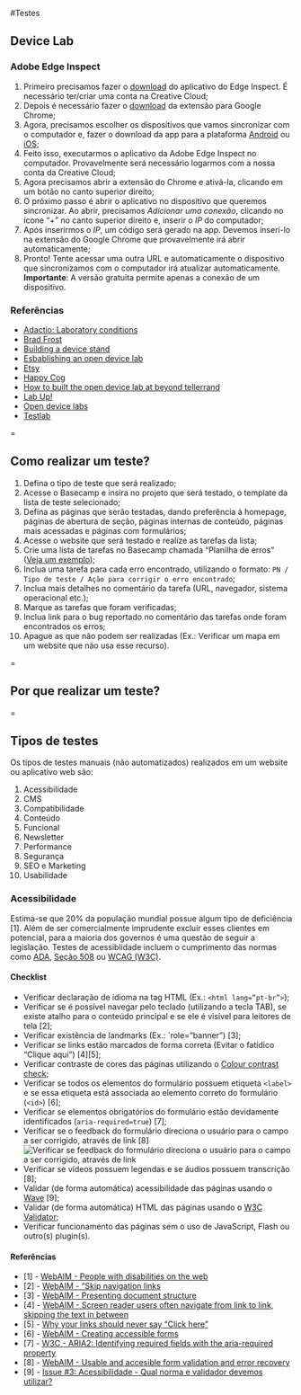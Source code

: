 #Testes

## Device Lab

### Adobe Edge Inspect
1. Primeiro precisamos fazer o [download](https://creative.adobe.com/inspect) do aplicativo do Edge Inspect. É necessário ter/criar uma conta na Creative Cloud;
2. Depois é necessário fazer o [download](https://chrome.google.com/webstore/detail/adobe-edge-inspect-cc/ijoeapleklopieoejahbpdnhkjjgddem) da extensão para Google Chrome;
3. Agora, precisamos escolher os dispositivos que vamos sincronizar com o computador e, fazer o download da app para a plataforma [Android](https://play.google.com/store/apps/details?id=com.adobe.shadow.android&hl=pt_BR) ou [iOS](https://itunes.apple.com/br/app/adobe-edge-inspect/id498621426?mt=8);
4. Feito isso, executarmos o aplicativo da Adobe Edge Inspect no computador. Provavelmente será necessário logarmos com a nossa conta da Creative Cloud;
5. Agora precisamos abrir a extensão do Chrome e ativá-la, clicando em um botão no canto superior direito;
6. O próximo passo é abrir o aplicativo no dispositivo que queremos sincronizar. Ao abrir, precisamos _Adicionar uma conexão_, clicando no ícone “+” no canto superior direito e, inserir o _IP_ do computador;
7. Após inserirmos o _IP_, um código será gerado na app. Devemos inserí-lo na extensão do Google Chrome que provavelmente irá abrir automaticamente;
8. Pronto! Tente acessar uma outra URL e automaticamente o dispositivo que sincronizamos com o computador irá atualizar automaticamente.
**Importante**: A versão gratuita permite apenas a conexão de um dispositivo.

### Referências
* [Adactio: Laboratory conditions](http://adactio.com/journal/5661/)
* [Brad Frost](http://bradfrostweb.com/blog/mobile/test-on-real-mobile-devices-without-breaking-the-bank/)
* [Building a device stand](http://viljamis.com/blog/2012/building-a-device-stand/)
* [Esbablishing an open device lab](http://mobile.smashingmagazine.com/2012/09/24/establishing-an-open-device-lab/)
* [Etsy](http://codeascraft.com/2013/08/09/mobile-device-lab/)
* [Happy Cog](http://cognition.happycog.com/article/building-the-happy-cog-test-lab)
* [How to built the open device lab at beyond tellerrand](http://klick-ass.com/events/open-device-lab-at-conference-beyond-tellerrand/#exhibition)
* [Lab Up!](http://lab-up.org/)
* [Open device labs](http://www.smashingmagazine.com/2013/05/28/open-device-labs-why-should-we-care/)
* [Testlab](http://clearleft.com/testlab/)

=

## Como realizar um teste?
1. Defina o tipo de teste que será realizado;
2. Acesse o Basecamp e insira no projeto que será testado, o template da lista de teste selecionado;
3. Defina as páginas que serão testadas, dando preferência à homepage, páginas de abertura de seção, páginas internas de conteúdo, páginas mais acessadas e páginas com formulários;
4. Acesse o website que será testado e realize as tarefas da lista;
5. Crie uma lista de tarefas no Basecamp chamada “Planilha de erros” ([Veja um exemplo](https://a2comunicacao.basecamphq.com/projects/10920256-2013-04-a2comunicacao/todo_lists/23727083));
6. Inclua uma tarefa para cada erro encontrado, utilizando o formato: `PN / Tipo de teste / Ação para corrigir o erro encontrado`;
7. Inclua mais detalhes no comentário da tarefa (URL, navegador, sistema operacional etc.);
8. Marque as tarefas que foram verificadas;
9. Inclua link para o bug reportado no comentário das tarefas onde foram encontrados os erros;
10. Apague as que não podem ser realizadas (Ex.: Verificar um mapa em um website que não usa esse recurso).

=

## Por que realizar um teste?

= 

## Tipos de testes

Os tipos de testes manuais (não automatizados) realizados em um website ou aplicativo web são:

1. Acessibilidade
2. CMS
3. Compatibilidade
4. Conteúdo
5. Funcional
6. Newsletter
7. Performance
8. Segurança
9. SEO e Marketing
10. Usabilidade

### Acessibilidade

Estima-se que 20% da população mundial possue algum tipo de deficiência [1]. Além de ser comercialmente imprudente excluir esses clientes em potencial, para a maioria dos governos é uma questão de seguir a legislação. Testes de acessiblidade incluem o cumprimento das normas como [ADA](http://www.ada.gov/index.html), [Seção 508](https://www.section508.gov) ou [WCAG (W3C)](http://www.w3.org/TR/WCAG/).

#### Checklist
* Verificar declaração de idioma na tag HTML (Ex.: `<html lang=”pt-br”>`);
* Verificar se é possível navegar pelo teclado (utilizando a tecla TAB), se existe atalho para o conteúdo principal e se ele é visível para leitores de tela [2];
* Verificar existência de landmarks (Ex.: `role=”banner”) [3];
* Verificar se links estão marcados de forma correta (Evitar o fatídico “Clique aqui”) [4][5];
* Verificar contraste de cores das páginas utilizando o [Colour contrast check](http://snook.ca/technical/colour_contrast/colour.html);
* Verificar se todos os elementos do formulário possuem etiqueta `<label>` e se essa etiqueta está associada ao elemento correto do formulário (`<id>`) [6];
* Verificar se elementos obrigatórios do formulário estão devidamente identificados (`aria-required=true`) [7];
* Verificar se o feedback do formulário direciona o usuário para o campo a ser corrigido, através de link [8]
![Verificar se feedback do formulário direciona o usuário para o campo a ser corrigido, através de link](http://lab.a2comunicacao.com.br/metodologia/testes_form-validation.gif)
* Verificar se vídeos possuem legendas e se áudios possuem transcrição [8];
* Validar (de forma automática) acessibilidade das páginas usando o [Wave](http://wave.webaim.org/) [9];
* Validar (de forma automática) HTML das páginas usando o [W3C Validator](http://validator.w3.org/);
* Verificar funcionamento das páginas sem o uso de JavaScript, Flash ou outro(s) plugin(s).

#### Referências

* [1] - [WebAIM - People with disabilities on the web](http://webaim.org/intro/#people)
* [2] - [WebAIM - “Skip navigation links](http://webaim.org/techniques/skipnav/)
* [3] - [WebAIM - Presenting document structure](http://webaim.org/techniques/aria/#structure)
* [4] - [WebAIM - Screen reader users often navigate from link to link, skipping the text in between](http://webaim.org/techniques/hypertext/#link_to_link)
* [5] - [Why your links should never say “Click here”](uxdesign.smashingmagazine.com/2012/06/20/links-should-never-say-click-here/)
* [6] - [WebAIM - Creating accessible forms](http://webaim.org/techniques/forms/controls)
* [7] - [W3C - ARIA2: Identifying required fields with the aria-required property](http://www.w3.org/TR/WCAG20-TECHS/ARIA2.html)
* [8] - [WebAIM - Usable and accesible form validation and error recovery](http://webaim.org/techniques/formvalidation/#error)
* [9] - [Issue #3: Acessibilidade - Qual norma e validador devemos utilizar?](https://github.com/a2comunicacao/metodologia/issues/3)

